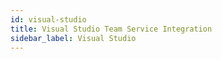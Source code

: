 ```yaml
---
id: visual-studio
title: Visual Studio Team Service Integration
sidebar_label: Visual Studio
---
```

